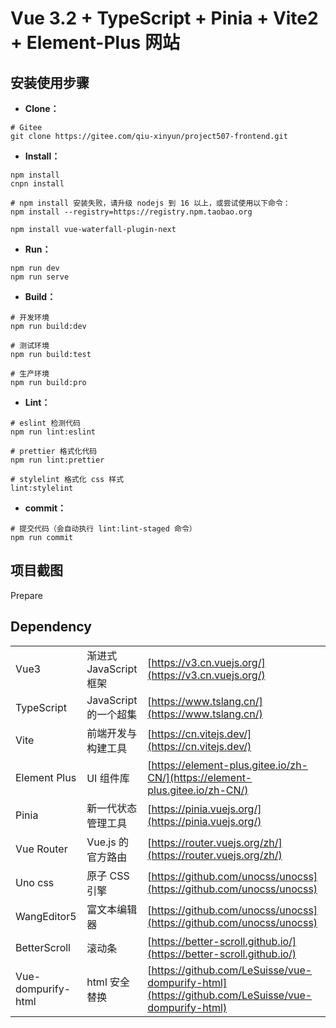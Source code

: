 # Vue 3.2 + TypeScript + Pinia + Vite2 + Element-Plus 网站

## 安装使用步骤

- **Clone：**

```text
# Gitee
git clone https://gitee.com/qiu-xinyun/project507-frontend.git

```

- **Install：**

```text
npm install
cnpn install

# npm install 安装失败，请升级 nodejs 到 16 以上，或尝试使用以下命令：
npm install --registry=https://registry.npm.taobao.org

npm install vue-waterfall-plugin-next

```

- **Run：**

```text
npm run dev
npm run serve
```

- **Build：**

```text
# 开发环境
npm run build:dev

# 测试环境
npm run build:test

# 生产环境
npm run build:pro
```

- **Lint：**

```text
# eslint 检测代码
npm run lint:eslint

# prettier 格式化代码
npm run lint:prettier

# stylelint 格式化 css 样式
lint:stylelint
```

- **commit：**

```text
# 提交代码（会自动执行 lint:lint-staged 命令）
npm run commit
```

## 项目截图

Prepare

## Dependency

|                    |                        |                                                                                                  |
| ------------------ | ---------------------- | ------------------------------------------------------------------------------------------------ |
| Vue3               | 渐进式 JavaScript 框架 | [https://v3.cn.vuejs.org/](https://v3.cn.vuejs.org/)                                             |
| TypeScript         | JavaScript 的一个超集  | [https://www.tslang.cn/](https://www.tslang.cn/)                                                 |
| Vite               | 前端开发与构建工具     | [https://cn.vitejs.dev/](https://cn.vitejs.dev/)                                                 |
| Element Plus       | UI 组件库              | [https://element-plus.gitee.io/zh-CN/](https://element-plus.gitee.io/zh-CN/)                     |
| Pinia              | 新一代状态管理工具     | [https://pinia.vuejs.org/](https://pinia.vuejs.org/)                                             |
| Vue Router         | Vue.js 的官方路由      | [https://router.vuejs.org/zh/](https://router.vuejs.org/zh/)                                     |
| Uno css            | 原子 CSS 引擎          | [https://github.com/unocss/unocss](https://github.com/unocss/unocss)                             |
| WangEditor5        | 富文本编辑器           | [https://github.com/unocss/unocss](https://github.com/unocss/unocss)                             |
| BetterScroll       | 滚动条                 | [https://better-scroll.github.io/](https://better-scroll.github.io/)                             |
| Vue-dompurify-html | html 安全替换          | [https://github.com/LeSuisse/vue-dompurify-html](https://github.com/LeSuisse/vue-dompurify-html) |

